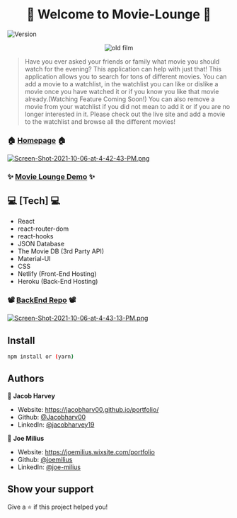 <h1 align="center">👋 Welcome to Movie-Lounge 👋</h1>
<p>
  <img alt="Version" src="https://img.shields.io/badge/version-0.1.0-blue.svg?cacheSeconds=2592000" />
</p>

<p align="center">
  <img src="https://media.giphy.com/media/G0lXg7mTDf4MU/giphy.gif" alt="old film"/>
<p>

> Have you ever asked your friends or family what movie you should watch for the evening? This application can help with just that! This application allows you to search for tons of different movies. You can add a movie to a watchlist, in the watchlist you can like or dislike a movie once you have watched it or if you know you like that movie already.(Watching Feature Coming Soon!) You can also remove a movie from your watchlist if you did not mean to add it or if you are no longer interested in it. Please check out the live site and add a movie to the watchlist and browse all the different movies!

### 🏠 [Homepage](https://movie-lounge.netlify.app) 🏠 
  
[![Screen-Shot-2021-10-06-at-4-42-43-PM.png](https://i.postimg.cc/ZYj7SYXJ/Screen-Shot-2021-10-06-at-4-42-43-PM.png)](https://postimg.cc/7bGM14xR)

### ✨ [Movie Lounge Demo](https://www.loom.com/share/1d88bc16afe942bcb15302fdc1bfbcca?sharedAppSource=personal_library) ✨

## 💻 [Tech] 💻 
<ul>
  <li>React</li>
  <li>react-router-dom</li>
  <li>react-hooks</li>
  <li>JSON Database</li>
  <li>The Movie DB (3rd Party API)</li>
  <li>Material-UI</li>
  <li>CSS</li>
  <li>Netlify (Front-End Hosting)</li>
  <li>Heroku (Back-End Hosting)</li>
</ul>

### 📽️ [BackEnd Repo](https://github.com/Jacobharv00/fake-server) 📽️
[![Screen-Shot-2021-10-06-at-4-43-13-PM.png](https://i.postimg.cc/xTcRVvKP/Screen-Shot-2021-10-06-at-4-43-13-PM.png)](https://postimg.cc/nCf7vQSs)

## Install

```sh
npm install or (yarn)
```

## Authors

👤 **Jacob Harvey**
* Website: https://jacobharv00.github.io/portfolio/
* Github: [@Jacobharv00](https://github.com/Jacobharv00)
* LinkedIn: [@jacobharvey19](https://linkedin.com/in/jacobharvey19)

👤 **Joe Milius**
* Website: https://joemilius.wixsite.com/portfolio
* Github: [@joemilius](https://github.com/joemilius)
* LinkedIn: [@joe-milius](https://www.linkedin.com/in/joe-milius)

## Show your support

Give a ⭐️ if this project helped you!
